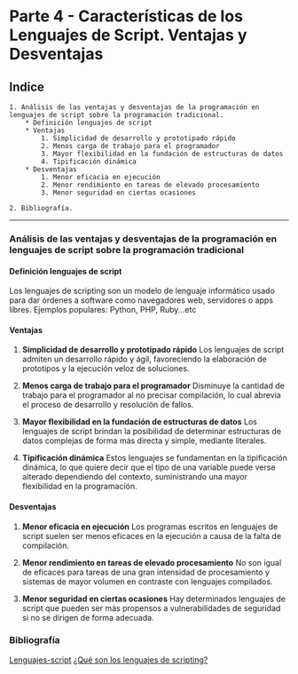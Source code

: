 # Parte 4 - Características de los Lenguajes de Script. Ventajas y Desventajas

## Indice

    1. Análisis de las ventajas y desventajas de la programación en lenguajes de script sobre la programación tradicional.
        * Definición lenguajes de script
        * Ventajas
            1. Simplicidad de desarrollo y prototipado rápido
            2. Menos carga de trabajo para el programador
            3. Mayor flexibilidad en la fundación de estructuras de datos
            4. Tipificación dinámica
        * Desventajas
            1. Menor eficacia en ejecución
            2. Menor rendimiento en tareas de elevado procesamiento
            3. Menor seguridad en ciertas ocasiones

    2. Bibliografía.

---

### Análisis de las ventajas y desventajas de la programación en lenguajes de script sobre la programación tradicional

#### Definición lenguajes de script

Los lenguajes de scripting son un modelo de lenguaje informático usado para dar órdenes a software como navegadores web, servidores o apps libres. Ejemplos populares: Python, PHP, Ruby...etc

#### Ventajas

1. **Simplicidad de desarrollo y prototipado rápido** Los lenguajes de script admiten un desarrollo rápido y ágil, favoreciendo la elaboración de prototipos y la ejecución veloz de soluciones.

2. **Menos carga de trabajo para el programador**  Disminuye la cantidad de trabajo para el programador al no precisar compilación, lo cual abrevia el proceso de desarrollo y resolución de fallos.

3. **Mayor flexibilidad en la fundación de estructuras de datos** Los lenguajes de script brindan la posibilidad de determinar estructuras de datos complejas de forma más directa y simple, mediante literales.

4. **Tipificación dinámica** Estos lenguajes se fundamentan en la tipificación dinámica, lo que quiere decir que el tipo de una variable puede verse alterado dependiendo del contexto, suministrando una mayor flexibilidad en la programación.

#### Desventajas

1. **Menor eficacia en ejecución** Los programas escritos en lenguajes de script suelen ser menos eficaces en la ejecución a causa de la falta de compilación.

2. **Menor rendimiento en tareas de elevado procesamiento** No son igual de eficaces para tareas de una gran intensidad de procesamiento y sistemas de mayor volumen en contraste con lenguajes compilados.

3. **Menor seguridad en ciertas ocasiones** Hay determinados lenguajes de script que pueden ser más propensos a vulnerabilidades de seguridad si no se dirigen de forma adecuada.

### Bibliografía

[Lenguajes-script](https://kinsta.com/es/blog/lenguajes-script/)
[¿Qué son los lenguajes de scripting?](https://www.ionos.es/digitalguide/paginas-web/desarrollo-web/que-son-los-lenguajes-de-scripting/)
